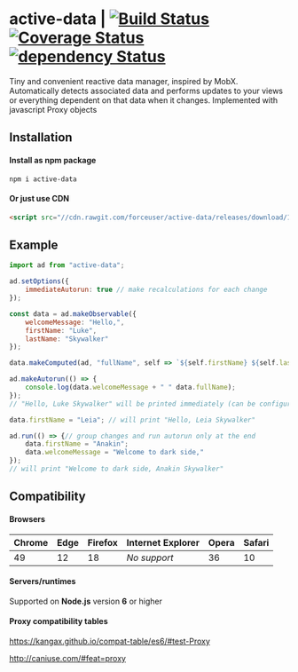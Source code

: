 # active-data | [![Build Status](https://travis-ci.org/forceuser/active-data.svg?branch=master)](https://travis-ci.org/forceuser/active-data) [![Coverage Status](https://img.shields.io/codecov/c/github/forceuser/active-data/master.svg)](https://codecov.io/gh/forceuser/active-data) [![dependency Status](https://img.shields.io/npm/v/active-data.svg)](https://www.npmjs.com/package/active-data)

Tiny and convenient reactive data manager, inspired by MobX. Automatically detects associated data and performs updates to your views or everything dependent on that data when it changes. Implemented with javascript Proxy objects

## Installation

#### Install as npm package

```shell
npm i active-data
```

#### Or just use CDN

```html
<script src="//cdn.rawgit.com/forceuser/active-data/releases/download/1.0.1/active-data.min.js"></script>
```

## Example
```js
import ad from "active-data";

ad.setOptions({
	immediateAutorun: true // make recalculations for each change
});

const data = ad.makeObservable({
	welcomeMessage: "Hello,",
	firstName: "Luke",
	lastName: "Skywalker"
});

data.makeComputed(ad, "fullName", self => `${self.firstName} ${self.lastName}`);

ad.makeAutorun(() => {
	console.log(data.welcomeMessage + " " data.fullName);
});
// "Hello, Luke Skywalker" will be printed immediately (can be configured)

data.firstName = "Leia"; // will print "Hello, Leia Skywalker"

ad.run(() => {// group changes and run autorun only at the end
	data.firstName = "Anakin";
	data.welcomeMessage = "Welcome to dark side,"
});
// will print "Welcome to dark side, Anakin Skywalker"

```

## Compatibility

#### Browsers

Chrome | Edge | Firefox | Internet Explorer | Opera | Safari
-------|------|---------|-------------------|-------|-------
49 | 12 | 18 | *No support* | 36 | 10

#### Servers/runtimes

Supported on **Node.js** version **6** or higher

#### Proxy compatibility tables

https://kangax.github.io/compat-table/es6/#test-Proxy

http://caniuse.com/#feat=proxy
